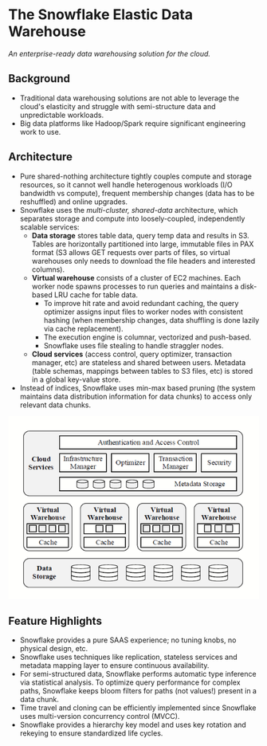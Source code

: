 # The Snowflake Elastic Data Warehouse

*An enterprise-ready data warehousing solution for the cloud.*

## Background

- Traditional data warehousing solutions are not able to leverage the cloud's elasticity and struggle with semi-structure data and unpredictable workloads.
- Big data platforms like Hadoop/Spark require significant engineering work to use.

## Architecture

- Pure shared-nothing architecture tightly couples compute and storage resources, so it cannot well handle heterogenous workloads (I/O bandwidth vs compute), frequent membership changes (data has to be reshuffled) and online upgrades. 
- Snowflake uses the *multi-cluster, shared-data* architecture, which separates storage and compute into loosely-coupled, independently scalable services:
  - **Data storage** stores table data, query temp data and results in S3. Tables are horizontally partitioned into large, immutable files in PAX format (S3 allows GET requests over parts of files, so virtual warehouses only needs to download the file headers and interested columns).
  - **Virtual warehouse** consists of a cluster of EC2 machines. Each worker node spawns processes to run queries and maintains a disk-based LRU cache for table data.
    - To improve hit rate and avoid redundant caching, the query optimizer assigns input files to worker nodes with consistent hashing (when membership changes, data shuffling is done lazily via cache replacement).
    - The execution engine is columnar, vectorized and push-based.
    - Snowflake uses file stealing to handle straggler nodes. 
  - **Cloud services** (access control, query optimizer, transaction manager, etc) are stateless and shared between users. Metadata (table schemas, mappings between tables to S3 files, etc) is stored in a global key-value store.
- Instead of indices, Snowflake uses min-max based pruning (the system maintains data distribution information for data chunks) to access only relevant data chunks.

![architecture](images/architecture.png)

## Feature Highlights

- Snowflake provides a pure SAAS experience; no tuning knobs, no physical design, etc.
- Snowflake uses techniques like replication, stateless services and metadata mapping layer to ensure continuous availability.
- For semi-structured data, Snowflake performs automatic type inference via statistical analysis. To optimize query performance for complex paths, Snowflake keeps bloom filters for paths (not values!) present in a data chunk.
- Time travel and cloning can be efficiently implemented since Snowflake uses multi-version concurrency control (MVCC).
- Snowflake provides a hierarchy key model and uses key rotation and rekeying to ensure standardized life cycles.